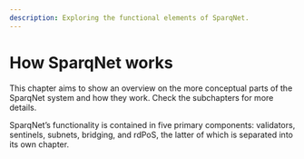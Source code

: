 ```yaml
---
description: Exploring the functional elements of SparqNet.
---
```


# How SparqNet works

This chapter aims to show an overview on the more conceptual parts of the SparqNet system and how they work. Check the subchapters for more details.

SparqNet’s functionality is contained in five primary components: validators, sentinels, subnets, bridging, and rdPoS, the latter of which is separated into its own chapter.

